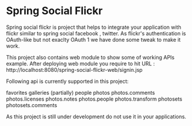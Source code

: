 Spring Social Flickr
======
Spring social flickr is project that helps to integrate your application with flickr similar to spring social facebook , twitter. As flickr's authentication is OAuth-like but not exaclty OAuth 1 we have done some tweak to make it work. 

This project also contains web module to show some of working APIs example. After deploying web module you require to hit URL : 
http://localhost:8080/spring-social-flickr-web/signin.jsp

Following api is currently supported in this project:

favorites
galleries (partially)
people
photos
photos.comments
photos.licenses
photos.notes
photos.people
photos.transform
photosets
photosets.comments



As this project is still under development do not use it in your applications.

